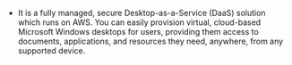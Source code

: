- It is a fully managed, secure Desktop-as-a-Service (DaaS) solution which runs on AWS. You can easily provision virtual, cloud-based Microsoft Windows desktops for users, providing them access to documents, applications, and resources they need, anywhere, from any supported device.